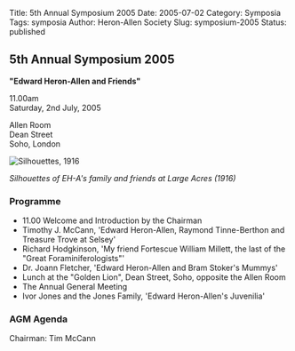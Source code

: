 Title: 5th Annual Symposium 2005
Date: 2005-07-02
Category: Symposia
Tags: symposia
Author: Heron-Allen Society
Slug: symposium-2005
Status: published

## 5th Annual Symposium 2005

**"Edward Heron-Allen and Friends"**

11.00am  
Saturday, 2nd July, 2005

Allen Room  
Dean Street  
Soho, London

![Silhouettes, 1916](/images/symposia/Silhouettes1916.jpg)

*Silhouettes of EH-A's family and friends at Large Acres (1916)*

### Programme

- 11.00 Welcome and Introduction by the Chairman
- Timothy J. McCann, 'Edward Heron-Allen, Raymond Tinne-Berthon and Treasure Trove at Selsey'
- Richard Hodgkinson, 'My friend Fortescue William Millett, the last of the "Great Foraminiferologists"'
- Dr. Joann Fletcher, 'Edward Heron-Allen and Bram Stoker's Mummys'
- Lunch at the "Golden Lion", Dean Street, Soho, opposite the Allen Room
- The Annual General Meeting
- Ivor Jones and the Jones Family, 'Edward Heron-Allen's Juvenilia'

### AGM Agenda

Chairman: Tim McCann
